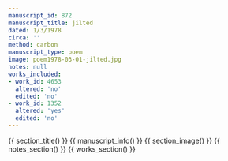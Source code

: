 ```yaml
---
manuscript_id: 872
manuscript_title: jilted
dated: 1/3/1978
circa: ''
method: carbon
manuscript_type: poem
image: poem1978-03-01-jilted.jpg
notes: null
works_included:
- work_id: 4653
  altered: 'no'
  edited: 'no'
- work_id: 1352
  altered: 'yes'
  edited: 'no'
---
```


{{ section_title() }}
{{ manuscript_info() }}
{{ section_image() }}
{{ notes_section() }}
{{ works_section() }}
